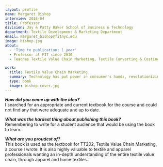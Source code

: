 ```yaml
---
layout: profile
name: Margaret Bishop
interview: 2018-04
title: Professor
division: Jay & Patty Baker School of Business & Technology
department: Textile Development & Marketing Department
email: margaret_bishop@fitnyc.edu
image: bishop.jpg
about:
  - 'Time to publication: 1 year'
  - Professor at FIT since 2010
  - Teaches Textile Value Chain Marketing, Textile Converting & Costing

work:
  title: Textile Value Chain Marketing
  summary: Technology has put power in consumer's hands, revolutionizing how they learn about and purchase products. Business today demands customer-first, value-driven marketing. This textbook examines apparel and home textile value chain marketing. Readers explore contemporary issues and technology to facilitate and safeguard marketing success. This book addresses design, production, and sourcing in marketing goods consumers want and can afford. With apparel and home textile industries spanning six continents, this textbook presents importing, compliance, and sustainability; it addresses big data, branding, and communications. From concept to consumer, this book gives the reader an understanding of marketing across the textile value chain.
  type: book
  image: bishop-cover.jpg
---
```

***How did you come up with the idea?***  
I searched for an appropriate and current textbook for the course and could not find any that were adequate and up to date.

***What was the hardest thing about publishing this book?***  
Remembering to write for a student audience that would be using the book to learn.

***What are you proudest of?***  
This book is used as the textbook for TT202, Textile Value Chain Marketing, a course I wrote. It is also highly valuable to textile and apparel professionals wanting an in-depth understanding of the entire textile value chain, through apparel and home textiles.
